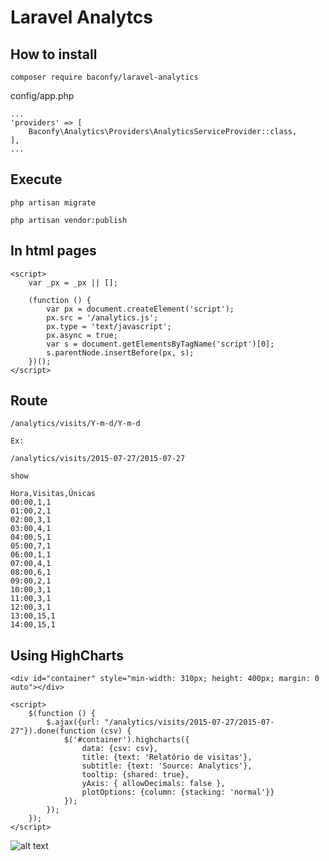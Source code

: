 # Laravel Analytcs


## How to install

```
composer require baconfy/laravel-analytics
```

config/app.php

```
...
'providers' => [
    Baconfy\Analytics\Providers\AnalyticsServiceProvider::class,
],
...
```

## Execute

```
php artisan migrate

php artisan vendor:publish
```

## In html pages

```
<script>
    var _px = _px || [];

    (function () {
        var px = document.createElement('script');
        px.src = '/analytics.js';
        px.type = 'text/javascript';
        px.async = true;
        var s = document.getElementsByTagName('script')[0];
        s.parentNode.insertBefore(px, s);
    })();
</script>
```

## Route 

```
/analytics/visits/Y-m-d/Y-m-d

Ex:

/analytics/visits/2015-07-27/2015-07-27

show

Hora,Visitas,Únicas
00:00,1,1
01:00,2,1
02:00,3,1
03:00,4,1
04:00,5,1
05:00,7,1
06:00,1,1
07:00,4,1
08:00,6,1
09:00,2,1
10:00,3,1
11:00,3,1
12:00,3,1
13:00,15,1
14:00,15,1
```

## Using HighCharts

```
<div id="container" style="min-width: 310px; height: 400px; margin: 0 auto"></div>

<script>
    $(function () {
        $.ajax({url: "/analytics/visits/2015-07-27/2015-07-27"}).done(function (csv) {
            $('#container').highcharts({
                data: {csv: csv},
                title: {text: 'Relatório de visitas'},
                subtitle: {text: 'Source: Analytics'},
                tooltip: {shared: true},
                yAxis: { allowDecimals: false },
                plotOptions: {column: {stacking: 'normal'}}
            });
        });
    });
</script>
```

![alt text](https://raw.githubusercontent.com/baconfy/laravel-analytics/master/screenshot.png "ScreenShot")